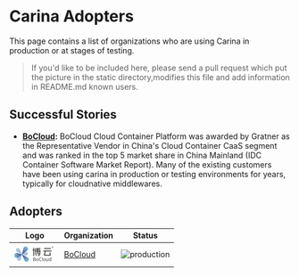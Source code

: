 # Carina Adopters

This page contains a list of organizations who are using Carina in production or at stages of testing.

>If you'd like to be included here, please send a pull request which put the picture in the static directory,modifies this file and add information in README.md known users.

## Successful Stories

- **[BoCloud](https://www.bocloud.com.cn/):** BoCloud Cloud Container Platform was awarded by Gratner as the Representative Vendor in China's Cloud Container CaaS segment and was ranked in the top 5 market share in China Mainland (IDC Container Software Market Report). Many of the existing customers have been using carina in production or testing environments for years, typically for cloudnative middlewares.


## Adopters

|Logo| Organization | Status |
|----------| ------------ | ------ |
|![loggo](static/bocloud.png)|[BoCloud](https://www.bocloud.com.cn) | ![production](https://img.shields.io/badge/-production-blue?style=flat) |
